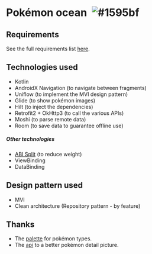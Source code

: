 # Pokémon ocean &nbsp;![#1595bf](https://via.placeholder.com/24/1595bf/000000?text=+)

## Requirements

See the full requirements list [here](https://github.com/wise-emotions/android-team-test).

## Technologies used

- Kotlin
- AndroidX Navigation (to navigate between fragments)
- Uniflow (to implement the MVI design pattern)
- Glide (to show pokémon images)
- Hilt (to inject the dependencies)
- Retrofit2 + OkHttp3 (to call the various APIs)
- Moshi (to parse remote data)
- Room (to save data to guarantee offline use)
##### Other technologies
- [ABI Split](https://developer.android.com/studio/build/configure-apk-splits#configure-abi-split) (to reduce weight)
- ViewBinding
- DataBinding

## Design pattern used

- MVI
- Clean architecture (Repository pattern - by feature)



## Thanks

- The [palette](https://gist.github.com/apaleslimghost/0d25ec801ca4fc43317bcff298af43c3) for pokémon types.
- The [api](https://github.com/PokeAPI/sprites) to a better pokémon detail picture.
